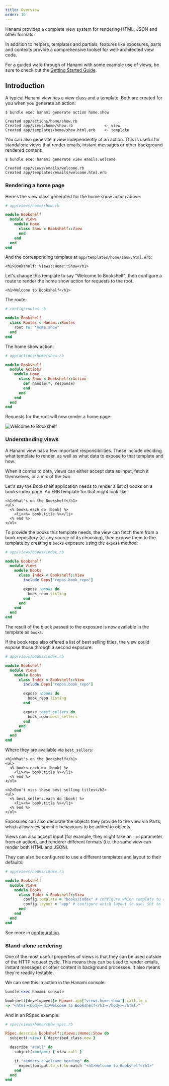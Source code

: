 ```yaml
---
title: Overview
order: 10
---
```


Hanami provides a complete view system for rendering HTML, JSON and other formats.

In addition to helpers, templates and partials, features like exposures, parts and contexts provide a comprehensive toolset for well-architected view code.

<p class="notice">
  For a guided walk-through of Hanami with some example use of views, be sure to check out the <a href="/v2.2/introduction/getting-started/">Getting Started Guide</a>.
</p>

## Introduction

A typical Hanami view has a view class and a template. Both are created for you when you generate an action:

```shell
$ bundle exec hanami generate action home.show

Created app/actions/home/show.rb
Created app/views/home/show.rb              <- view
Created app/templates/home/show.html.erb    <- template
```

You can also generate a view independently of an action. This is useful for standalone views that render emails, instant messages or other background rendered content:

```shell
$ bundle exec hanami generate view emails.welcome

Created app/views/emails/welcome.rb
Created app/templates/emails/welcome.html.erb
```

### Rendering a home page

Here's the view class generated for the home show action above:

```ruby
# app/views/home/show.rb

module Bookshelf
  module Views
    module Home
      class Show < Bookshelf::View
      end
    end
  end
end
```

And the corresponding template at `app/templates/home/show.html.erb`:

```text
<h1>Bookshelf::Views::Home::Show</h1>
```

Let's change this template to say "Welcome to Bookshelf", then configure a route to render the home show action for requests to the root.

```text
<h1>Welcome to Bookshelf</h1>
```

The route:

```ruby
# config/routes.rb

module Bookshelf
  class Routes < Hanami::Routes
    root to: "home.show"
  end
end
```

The home show action:

```ruby
# app/actions/home/show.rb

module Bookshelf
  module Actions
    module Home
      class Show < Bookshelf::Action
        def handle(*, response)
        end
      end
    end
  end
end
```

Requests for the root will now render a home page:

<p><img src="/v2.2/views/welcome-to-bookshelf.png" alt="Welcome to Bookshelf" class="img-responsive"></p>

### Understanding views

A Hanami view has a few important responsibilities. These include deciding what template to render, as well as what data to expose to that template and how.

When it comes to data, views can either accept data as input, fetch it themselves, or a mix of the two.

Let's say the Bookshelf application needs to render a list of books on a books index page. An ERB template for that might look like:

```text
<h1>What's on the Bookshelf</h1>
<ul>
  <% books.each do |book| %>
    <li><%= book.title %></li>
  <% end %>
</ul>
```

To provide the books this template needs, the view can fetch them from a book repository (or any source of its choosing), then expose them to the template by creating a `books` exposure using the `expose` method:

```ruby
# app/views/books/index.rb

module Bookshelf
  module Views
    module Books
      class Index < Bookshelf::View
        include Deps["repos.book_repo"]

        expose :books do
          book_repo.listing
        end
      end
    end
  end
end
```

The result of the block passed to the exposure is now available in the template as `books`.

If the book repo also offered a list of best selling titles, the view could expose those through a second exposure:

```ruby
# app/views/books/index.rb

module Bookshelf
  module Views
    module Books
      class Index < Bookshelf::View
        include Deps["repos.book_repo"]

        expose :books do
          book_repo.listing
        end

        expose :best_sellers do
          book_repo.best_sellers
        end
      end
    end
  end
end
```

Where they are available via `best_sellers`:

```text
<h1>What's on the Bookshelf</h1>
<ul>
  <% books.each do |book| %>
    <li><%= book.title %></li>
  <% end %>
</ul>

<h2>Don't miss these best selling titles</h2>
<ul>
  <% best_sellers.each do |book| %>
    <li><%= book.title %></li>
  <% end %>
</ul>

```

Exposures can also decorate the objects they provide to the view via Parts, which allow view specific behaviours to be added to objects.

Views can also accept input (for example, they might take an `:id` parameter from an action), and renderer different formats (i.e. the same view can render both HTML and JSON).

They can also be configured to use a different templates and layout to their defaults:

```ruby
# app/views/books/index.rb

module Bookshelf
  module Views
    module Books
      class Index < Bookshelf::View
        config.template = "books/index" # configure which template to render
        config.layout = "app" # configure which layout to use. Set to false or nil to use no layout
      end
    end
  end
end
```

See more in [configuration](/v2.2/views/configuration/).

### Stand-alone rendering

One of the most useful properties of views is that they can be used outside of the HTTP request cycle. This means they can be used to render emails, instant messages or other content in background processes. It also means they’re readily testable.

We can see this in action in the Hanami console:

```ruby
bundle exec hanami console

bookshelf[development]> Hanami.app["views.home.show"].call.to_s
=> "<html><body><h1>Welcome to Bookshelf</h1></body></html>"
```

And in an RSpec example:

```ruby
# spec/views/home/show_spec.rb

RSpec.describe Bookshelf::Views::Home::Show do
  subject(:view) { described_class.new }

  describe "#call" do
    subject(:output) { view.call }

    it "renders a welcome heading" do
      expect(output.to_s).to match "<h1>Welcome to Bookshelf</h1>"
    end
  end
end
```
